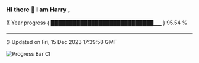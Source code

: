 ### Hi there 👋 I am Harry , 

⏳ Year progress { ████████████████████████████▁▁ } 95.54 %

---

⏰ Updated on Fri, 15 Dec 2023 17:39:58 GMT

![Progress Bar CI](https://github.com/duykhang68/duykhang68/workflows/Progress%20Bar%20CI/badge.svg)
